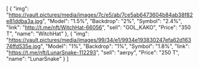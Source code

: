 [
  {
    "img": "https://vault.pictures/media/images/7c/e5/ab/7ce5ab6473604b84ab38f82e81ddba3a.jpg",
    "Model": "1.5%",
    "Backdrop": "2%",
    "Symbol": "2.4%",
    "link": "http://t.me/nft/WitchHat-66056",
    "sell": "GOL_KAKO",
    "Price": "350 T",
    "name": "WitchHat"
  },
  {
    "img": "https://vault.pictures/media/images/99/34/e1/9934e193830247efa62d16374ffd535e.jpg",
    "Model": "1%",
    "Backdrop": "1%",
    "Symbol": "1.8%",
    "link": "https://t.me/nft/LunarSnake-112293",
    "sell": "aerpy",
    "Price": "250 T",
    "name": "LunarSnake"
  }
]
